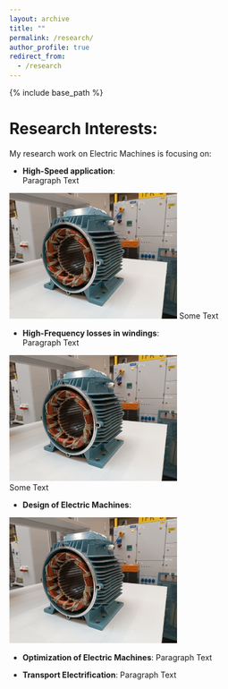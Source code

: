 ```yaml
---
layout: archive
title: ""
permalink: /research/
author_profile: true
redirect_from:
  - /research
---
```


{% include base_path %}


Research Interests:
======


My research work on Electric Machines is focusing on:
- **High-Speed application**:  
Paragraph Text  
<!--- To avoid aligned photo, rather than two spaces at the end, it is possible to add <div> at the beginning and </div> at the end --->
<img src='/images/homepage_electric_machines.png' style="float:center; width:300px;">  
Some Text

- **High-Frequency losses in windings**:<br/>
Paragraph Text  
<img src='/images/homepage_electric_machines.png' style="float:center; width:300px;">  
<br/> Some Text  

- **Design of Electric Machines**:  
<img src='/images/homepage_electric_machines.png' style="float:center; width:300px;">  

- **Optimization of Electric Machines**:
Paragraph Text  

- **Transport Electrification**:
Paragraph Text  
